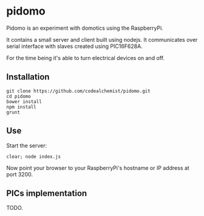 pidomo
======

Pidomo is an experiment with domotics using the RaspberryPi.

It contains a small server and client built using nodejs.
It communicates over serial interface with slaves created using PIC16F628A.

For the time being it's able to turn electrical devices on and off.

Installation
------------

    git clone https://github.com/codealchemist/pidomo.git
    cd pidomo
    bower install
    npm install
    grunt
    
    
Use
---
Start the server:

    clear; node index.js

Now point your browser to your RaspberryPi's hostname or IP address at port 3200.


PICs implementation
-------------------
TODO.
